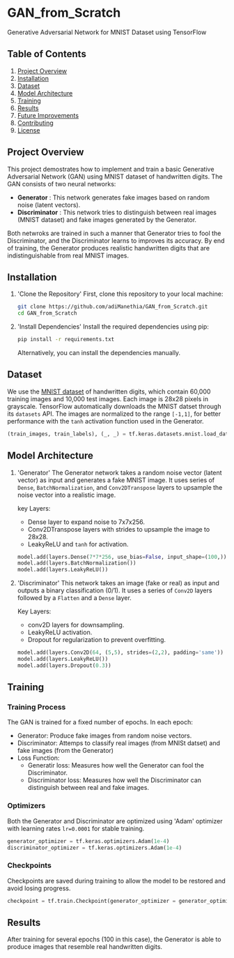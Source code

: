 # GAN_from_Scratch
Generative Adversarial Network for MNIST Dataset using TensorFlow


## Table of Contents
1. [Project Overview](#project-overview)
2. [Installation](#installation)
3. [Dataset](#dataset)
4. [Model Architecture](#model-architecture)
5. [Training](#training)
6. [Results](#results)
7. [Future Improvements](#future-improvements)
8. [Contributing](#contributing)
9. [License](#license)

## Project Overview
This project demostrates how to implement and train a basic Generative Adversarial Network (GAN) using MNIST dataset of handwritten digits. The GAN consists of two neural networks:
* **Generator** : This network generates fake images based on random noise (latent vectors).
* **Discriminator** : This network tries to distinguish between real images (MNIST dataset) and fake images generated by the Generator.

Both netwroks are trained in such a manner that Generator tries to fool the Discriminator, and the Discriminator learns to improves its accuracy.
By end of training, the Generator produces realistic handwritten digits that are indistinguishable from real MNIST images.


## Installation
1. 'Clone the Repository'
   First, clone this repository to your local machine:
   ```bash
   git clone https://github.com/adiManethia/GAN_from_Scratch.git
   cd GAN_from_Scratch
   ```
2. 'Install Dependencies'
   Install the required dependencies using pip:
   ```bash
   pip install -r requirements.txt
   ```
   Alternatively, you can install the dependencies manually.

## Dataset
We use the [MNIST dataset](http://yann.lecun.com/exdb/mnist/) of handwritten digits, which contain 60,000 training images and 10,000 test images. Each image is 28x28 pixels in grayscale. TensorFlow automatically downloads the MNIST datset through its `datasets` API.
The images are normalized to the range `[-1,1]`, for better performance with the `tanh` activation function used in the Generator.
```python
(train_images, train_labels), (_, _) = tf.keras.datasets.mnist.load_data()
```

## Model Architecture
1. 'Generator'
   The Generator network takes a random noise vector (latent vector) as input and generates a fake MNIST image. It uses series of `Dense`, `BatchNormalization`, and `Conv2DTranspose` layers to upsample the noise vector into a realistic image.

   key Layers:
   * Dense layer to expand noise to 7x7x256.
   * Conv2DTranspose layers with strides to upsample the image to 28x28.
   * LeakyReLU and `tanh` for activation.
   ```python
   model.add(layers.Dense(7*7*256, use_bias=False, input_shape=(100,)))
   model.add(layers.BatchNormalization())
   model.add(layers.LeakyReLU())
   ```
2. 'Discriminator'
   This network takes an image (fake or real) as input and outputs a binary classification (0/1). It uses a series of `Conv2D` layers followed by a `Flatten` and a `Dense` layer.

   Key Layers:
   * conv2D layers for downsampling.
   * LeakyReLU activation.
   * Dropout for regularization to prevent overfitting.
   ```python
   model.add(layers.Conv2D(64, (5,5), strides=(2,2), padding='same'))
   model.add(layers.LeakyReLU())
   model.add(layers.Dropout(0.3))
   ```

## Training
### Training Process
The GAN is trained for a fixed number of epochs. In each epoch:
* Generator: Produce fake images from random noise vectors.
* Discriminator: Attemps to classify real images (from MNISt datset) and fake images (from the Generator)
* Loss Function:
   * Generatir loss: Measures how well the Generator can fool the Discriminator.
   * Discriminator loss: Measures how well the Discriminator can distinguish between real and fake images.

### Optimizers
Both the Generator and Discriminator are optimized using 'Adam' optimizer with learning rates `lr=0.0001` for stable training.
```python
generator_optimizer = tf.keras.optimizers.Adam(1e-4)
discriminator_optimizer = tf.keras.optimizers.Adam(1e-4)
```
### Checkpoints
Checkpoints are saved during training to allow the model to be restored and avoid losing progress.
```python
checkpoint = tf.train.Checkpoint(generator_optimizer = generator_optimizer, discriminator_optimizer = discriminator_optimizer, generator = generator, discriminator  = discriminator)
```
## Results
After training for several epochs (100 in this case), the Generator is able to produce images that resemble real handwritten digits.
   


